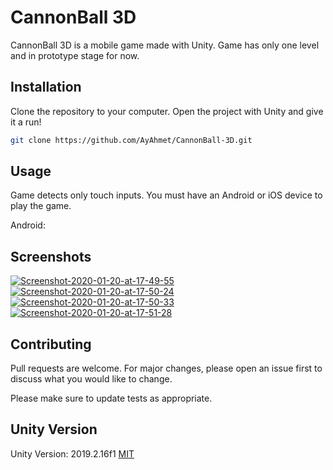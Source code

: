 # CannonBall 3D

CannonBall 3D is a mobile game made with Unity. Game has only one level and in prototype stage for now. 

## Installation

Clone the repository to your computer. Open the project with Unity and give it a run!

```bash
git clone https://github.com/AyAhmet/CannonBall-3D.git
```

## Usage

Game detects only touch inputs. You must have an Android or iOS device to play the game.

Android:

## Screenshots

<a href="https://ibb.co/ZLXrpn9"><img src="https://i.ibb.co/LkRyXLK/Screenshot-2020-01-20-at-17-49-55.png" alt="Screenshot-2020-01-20-at-17-49-55" border="0"></a>
<a href="https://ibb.co/18tYDRP"><img src="https://i.ibb.co/V2c07Mz/Screenshot-2020-01-20-at-17-50-24.png" alt="Screenshot-2020-01-20-at-17-50-24" border="0"></a>
<a href="https://ibb.co/4MxCZQN"><img src="https://i.ibb.co/82VGDh8/Screenshot-2020-01-20-at-17-50-33.png" alt="Screenshot-2020-01-20-at-17-50-33" border="0"></a>
<a href="https://ibb.co/RCLLmfJ"><img src="https://i.ibb.co/jL772mj/Screenshot-2020-01-20-at-17-51-28.png" alt="Screenshot-2020-01-20-at-17-51-28" border="0"></a>

## Contributing
Pull requests are welcome. For major changes, please open an issue first to discuss what you would like to change.

Please make sure to update tests as appropriate.

## Unity Version
Unity Version: 2019.2.16f1
[MIT](https://choosealicense.com/licenses/mit/)
